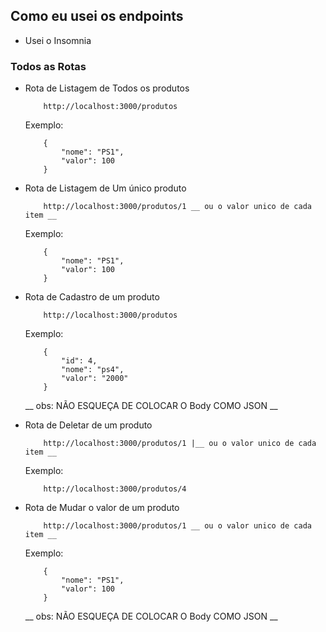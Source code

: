 ## Como eu usei os endpoints
* Usei o Insomnia

### Todos as Rotas
* Rota de Listagem de Todos os produtos

    ````
        http://localhost:3000/produtos
    ````

    Exemplo:

    ````
        {
            "nome": "PS1",
            "valor": 100
        }
    ````

* Rota de Listagem de Um único produto

    ````
        http://localhost:3000/produtos/1 __ ou o valor unico de cada item __
    ````

    Exemplo:

    ````
        {
            "nome": "PS1",
            "valor": 100
        }
    ````

* Rota de Cadastro de um produto 

    ````
        http://localhost:3000/produtos
    ````

    Exemplo:

    ````
        {
            "id": 4, 
            "nome": "ps4",
            "valor": "2000"
        }
    ````

    __ obs: NÃO ESQUEÇA DE COLOCAR O Body COMO JSON __

* Rota de Deletar de um produto

    ````    
        http://localhost:3000/produtos/1 |__ ou o valor unico de cada item __
    ````

    Exemplo:

    ````
        http://localhost:3000/produtos/4
    ````        

* Rota de Mudar o valor de um produto

    ````
        http://localhost:3000/produtos/1 __ ou o valor unico de cada item __
    ````

    Exemplo:

    ````
        {
            "nome": "PS1",
            "valor": 100
        }
    ````

    __ obs: NÃO ESQUEÇA DE COLOCAR O Body COMO JSON __